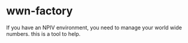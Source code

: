 wwn-factory
===========

If you have an NPIV environment, you need to manage your world wide numbers. this is a tool to help.